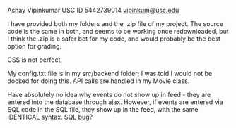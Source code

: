 Ashay Vipinkumar
USC ID 5442739014
vipinkum@usc.edu

I have provided both my folders and the .zip file of my project. The source code is the same in both, and seems to be working once redownloaded, but I think the .zip is a safer bet for my code, and would probably be the best option for grading.

CSS is not perfect.

My config.txt file is in my src/backend folder; I was told I would not be docked for doing this.
API calls are handled in my Movie class.

Have absolutely no idea why events do not show up in feed - they are entered into the database through ajax. However, if events are entered via SQL code in the SQL file, they show up in the feed, with the same IDENTICAL syntax. SQL bug? 